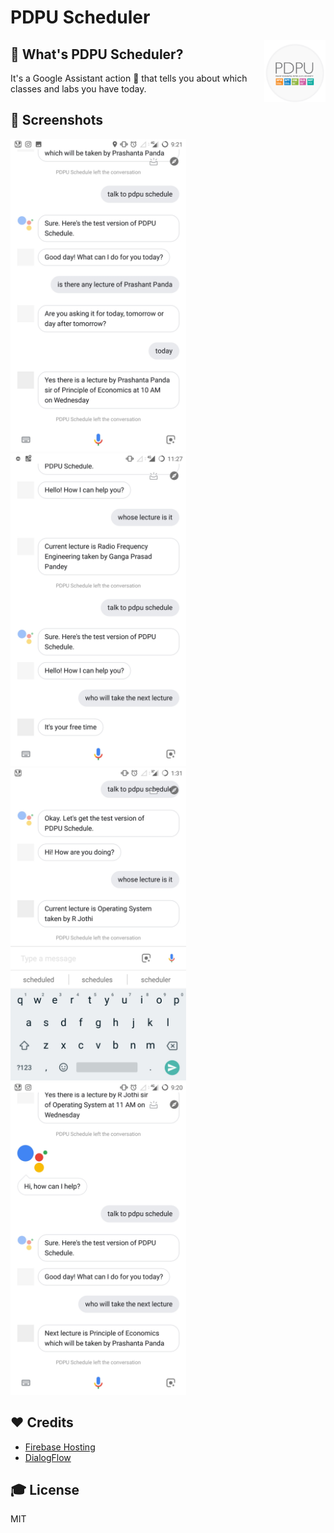 # PDPU Scheduler

<img src="/assets/icon.png" alt="Site Logo" height="100" title="Site Logo" align="right" />

## 🤔 What's PDPU Scheduler?

It's a Google Assistant action 🤖 that tells you about which classes and labs you have today.

## 📱 Screenshots

<img src="/assets/pdpu_schedule01.jpg" height="500px"/>
<img src="/assets/pdpu_schedule02.jpg" height="500px"/>
<img src="/assets/pdpu_schedule03.jpg" height="500px"/>
<img src="/assets/pdpu_schedule04.jpg" height="500px"/>

## ❤️ Credits

- [Firebase Hosting](https://firebase.google.com/products/hosting)
- [DialogFlow](https://dialogflow.com/)

## 🎓 License

MIT
